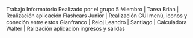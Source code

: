 Trabajo Informatorio Realizado por el grupo 5
Miembro | Tarea
Brian | Realización aplicación Flashcars
Junior | Realización GUI menú, iconos y conexión entre estos
Gianfranco | Reloj 
Leandro | 
Santiago | Calculadora
Walter | Ralización aplicación ingresos y salidas

